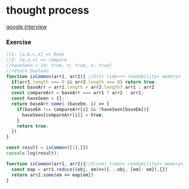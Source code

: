 # thought process
[google interview](https://www.youtube.com/watch?v=XKu_SEDAykw&ab_channel=LifeatGoogle)


### Exercise
```js
//1: [a,b,c,x] => base
//2: [m,n,x] => compare
//haveSeen = {m: true, n; true, x: true}
//return boolean
function isCommon(arr1, arr2){ //O(n) time+++ readability+ memory+
  if(arr1.length === 0 && arr2.length === 0) return true
  const baseArr = arr1.length > arr2.length? arr1 : arr2
  const compareArr = baseArr === arr1 ? arr2 : arr1;
  const haveSeen = {};
  return baseArr.some( (baseEm, i) => {
    if(baseEm !== compareArr[i] && !haveSeen[baseEm]){
      haveSeen[compareArr[i]] = true;
    }
    return true;
  })
}

const result = isCommon([1],[])
console.log(result);
```

```js
function isCommon(arr1, arr2){//O(n+m) time++ readability++ memory+ 
  const map = arr1.reduce((obj, em)=>({...obj, [em]: em}),{})
  return arr2.some(em => map[em])
}
```